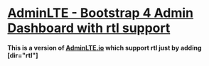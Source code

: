 # [AdminLTE - Bootstrap 4 Admin Dashboard with rtl support](https://adminlte.io)

**This is a version of [AdminLTE.io](https://adminlte.io/themes/v3) which support rtl just by adding [dir="rtl"]**

